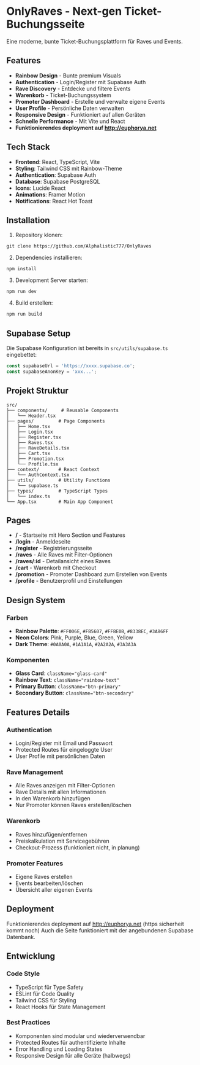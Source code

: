 # OnlyRaves - Next-gen Ticket-Buchungsseite

Eine moderne, bunte Ticket-Buchungsplattform für Raves und Events.

## Features

- **Rainbow Design** - Bunte premium Visuals
- **Authentication** - Login/Register mit Supabase Auth
- **Rave Discovery** - Entdecke und filtere Events
- **Warenkorb** - Ticket-Buchungssystem
- **Promoter Dashboard** - Erstelle und verwalte eigene Events
- **User Profile** - Persönliche Daten verwalten
- **Responsive Design** - Funktioniert auf allen Geräten
- **Schnelle Performance** - Mit Vite und React
- **Funktionierendes deployment auf http://euphorya.net**

## Tech Stack

- **Frontend**: React, TypeScript, Vite
- **Styling**: Tailwind CSS mit Rainbow-Theme
- **Authentication**: Supabase Auth
- **Database**: Supabase PostgreSQL
- **Icons**: Lucide React
- **Animations**: Framer Motion
- **Notifications**: React Hot Toast

## Installation

1. Repository klonen:

```
git clone https://github.com/Alphalistic777/OnlyRaves
```

2. Dependencies installieren:

```
npm install
```

3. Development Server starten:
```
npm run dev
```

4. Build erstellen:
```bash
npm run build
```

## Supabase Setup

Die Supabase Konfiguration ist bereits in `src/utils/supabase.ts` eingebettet:

```typescript
const supabaseUrl = 'https://xxxx.supabase.co';
const supabaseAnonKey = 'xxx...';
```

## Projekt Struktur

```
src/
├── components/     # Reusable Components
│   └── Header.tsx
├── pages/         # Page Components
│   ├── Home.tsx
│   ├── Login.tsx
│   ├── Register.tsx
│   ├── Raves.tsx
│   ├── RaveDetails.tsx
│   ├── Cart.tsx
│   ├── Promotion.tsx
│   └── Profile.tsx
├── context/       # React Context
│   └── AuthContext.tsx
├── utils/         # Utility Functions
│   └── supabase.ts
├── types/         # TypeScript Types
│   └── index.ts
└── App.tsx        # Main App Component
```

## Pages

- **/** - Startseite mit Hero Section und Features
- **/login** - Anmeldeseite
- **/register** - Registrierungsseite
- **/raves** - Alle Raves mit Filter-Optionen
- **/raves/:id** - Detailansicht eines Raves
- **/cart** - Warenkorb mit Checkout
- **/promotion** - Promoter Dashboard zum Erstellen von Events
- **/profile** - Benutzerprofil und Einstellungen

## Design System

### Farben
- **Rainbow Palette**: `#FF006E`, `#FB5607`, `#FFBE0B`, `#8338EC`, `#3A86FF`
- **Neon Colors**: Pink, Purple, Blue, Green, Yellow
- **Dark Theme**: `#0A0A0A`, `#1A1A1A`, `#2A2A2A`, `#3A3A3A`

### Komponenten
- **Glass Card**: `className="glass-card"`
- **Rainbow Text**: `className="rainbow-text"`
- **Primary Button**: `className="btn-primary"`
- **Secondary Button**: `className="btn-secondary"`

## Features Details

### Authentication
- Login/Register mit Email und Passwort
- Protected Routes für eingeloggte User
- User Profile mit persönlichen Daten

### Rave Management
- Alle Raves anzeigen mit Filter-Optionen
- Rave Details mit allen Informationen
- In den Warenkorb hinzufügen
- Nur Promoter können Raves erstellen/löschen

### Warenkorb
- Raves hinzufügen/entfernen
- Preiskalkulation mit Servicegebühren
- Checkout-Prozess (funktioniert nicht, in planung)

### Promoter Features
- Eigene Raves erstellen
- Events bearbeiten/löschen
- Übersicht aller eigenen Events

## Deployment

Funktionierendes deployment auf http://euphorya.net (https sicherheit kommt noch)
Auch die Seite funktioniert mit der angebundenen Supabase Datenbank.

## Entwicklung

### Code Style
- TypeScript für Type Safety
- ESLint für Code Quality
- Tailwind CSS für Styling
- React Hooks für State Management

### Best Practices
- Komponenten sind modular und wiederverwendbar
- Protected Routes für authentifizierte Inhalte
- Error Handling und Loading States
- Responsive Design für alle Geräte (halbwegs)


